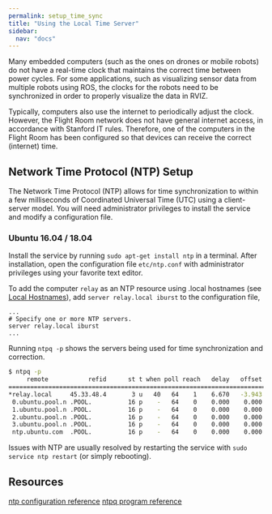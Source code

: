 ```yaml
---
permalink: setup_time_sync
title: "Using the Local Time Server"
sidebar:
  nav: "docs"
---
```


Many embedded computers (such as the ones on drones or mobile robots) do not have a real-time clock that maintains the correct time between power cycles. For some applications, such as visualizing sensor data from multiple robots using ROS, the clocks for the robots need to be synchronized in order to properly visualize the data in RVIZ. 

Typically, computers also use the internet to periodically adjust the clock. However, the Flight Room network does not have general internet access, in accordance with Stanford IT rules. Therefore, one of the computers in the Flight Room has been configured so that devices can receive the correct (internet) time. 

## Network Time Protocol (NTP) Setup

The Network Time Protocol (NTP) allows for time synchronization to within a few milliseconds of Coordinated Universal Time (UTC) using a client-server model. You will need administrator privileges to install the service and modify a configuration file.

### Ubuntu 16.04 / 18.04

Install the service by running `sudo apt-get install ntp` in a terminal. After installation, open the configuration file `etc/ntp.conf` with administrator privileges using your favorite text editor. 

To add the computer `relay` as an NTP resource using .local hostnames (see [Local Hostnames](/setup_local_hostnames)), add `server relay.local iburst` to the configuration file,
```
...
# Specify one or more NTP servers.
server relay.local iburst
...
```
Running `ntpq -p` shows the servers being used for time synchronization and correction.
```bash
$ ntpq -p
     remote           refid      st t when poll reach   delay   offset  jitter
==============================================================================
*relay.local     45.33.48.4       3 u   40   64    1    6.670   -3.943   1.491
 0.ubuntu.pool.n .POOL.          16 p    -   64    0    0.000    0.000   0.000
 1.ubuntu.pool.n .POOL.          16 p    -   64    0    0.000    0.000   0.000
 2.ubuntu.pool.n .POOL.          16 p    -   64    0    0.000    0.000   0.000
 3.ubuntu.pool.n .POOL.          16 p    -   64    0    0.000    0.000   0.000
 ntp.ubuntu.com  .POOL.          16 p    -   64    0    0.000    0.000   0.000
```
Issues with NTP are usually resolved by restarting the service with `sudo service ntp restart` (or simply rebooting).

## Resources
[ntp configuration reference](http://doc.ntp.org/4.1.1/confopt.htm)
[ntpq program reference](http://doc.ntp.org/4.1.0/ntpq.htm)